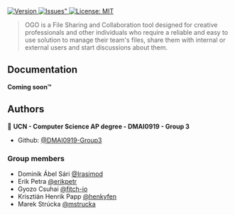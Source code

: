 <a href="https://github.com/dmai0919-group3/3rd-semester-project/releases" target="_blank">
  <img alt="Version" src="https://img.shields.io/github/v/release/dmai0919-group3/3rd-semester-project?include_prereleases&sort=semver">
</a>
<a href="https://github.com/dmai0919-group3/3rd-semester-project/issues" target="_blank">
  <img alt=Issues" src="https://img.shields.io/github/issues/dmai0919-group3/3rd-semester-project.svg" />
</a>
<a href="https://github.com/dmai0919-group3/3rd-semester-project/blob/main/LICENSE" target="_blank">
  <img alt="License: MIT" src="https://img.shields.io/badge/License-MIT-green.svg" />
</a>

> OGO is a File Sharing and Collaboration tool designed for creative professionals and other individuals who require a reliable and easy to use solution to manage their team's files, share them with internal or external users and start discussions about them.

## Documentation

**Coming soon™**


## Authors

👤 **UCN - Computer Science AP degree - DMAI0919 - Group 3**

* Github: [@DMAI0919-Group3](https://github.com/DMAI0919-Group3)

### Group members
* Dominik Ábel Sári [@Irasimod](https://github.com/Irasimod)
* Erik Petra [@erikpetr](https://github.com/erikpetr)
* Gyozo Csuhai [@fitch-io](https://github.com/fitch-io)
* Krisztián Henrik Papp [@henkyfen](https://github.com/henkyfen)
* Marek Strúcka [@mstrucka](https://github.com/mstrucka)
